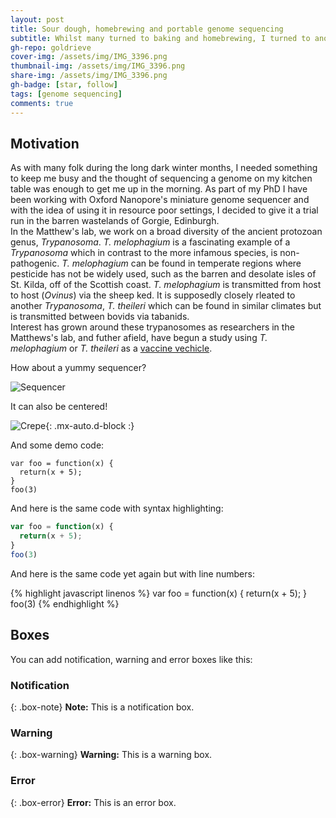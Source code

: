 ```yaml
---
layout: post
title: Sour dough, homebrewing and portable genome sequencing
subtitle: Whilst many turned to baking and homebrewing, I turned to another single celled Eukaryote to keep me entertained.
gh-repo: goldrieve
cover-img: /assets/img/IMG_3396.png
thumbnail-img: /assets/img/IMG_3396.png
share-img: /assets/img/IMG_3396.png
gh-badge: [star, follow]
tags: [genome sequencing]
comments: true
---
```


## Motivation

As with many folk during the long dark winter months, I needed something to keep me busy and the thought of sequencing a genome on my kitchen table was enough to get me up in the morning. As part of my PhD I have been working with Oxford Nanopore's miniature genome sequencer and with the idea of using it in resource poor settings, I decided to give it a trial run in the barren wastelands of Gorgie, Edinburgh.  
In the Matthew's lab, we work on a broad diversity of the ancient protozoan genus, _Trypanosoma_. _T. melophagium_ is a fascinating example of a _Trypanosoma_ which in contrast to the more infamous species, is non-pathogenic. _T. melophagium_ can be found in temperate regions where pesticide has not be widely used, such as the barren and desolate isles of St. Kilda, off of the Scottish coast. _T. melophagium_ is transmitted from host to host (_Ovinus_) via the sheep ked. It is supposedly closely rleated to another _Trypanosoma_, _T. theileri_ which can be found in similar climates but is transmitted between bovids via tabanids.  
Interest has grown around these trypanosomes as researchers in the Matthews's lab, and futher afield, have begun a study using _T. melophagium_ or _T. theileri_ as a [vaccine vechicle](https://roslintech.com/roslin-technologies-building-breakthrough-vaccine-vehicle-for-sheep-and-goats-using-trypanosomes/).

How about a yummy sequencer?

![Sequencer](/assets/img/IMG_3396.png)

It can also be centered!

![Crepe](/assets/img/IMG_3396.pngg){: .mx-auto.d-block :}

And some demo code:

~~~
var foo = function(x) {
  return(x + 5);
}
foo(3)
~~~

And here is the same code with syntax highlighting:

```javascript
var foo = function(x) {
  return(x + 5);
}
foo(3)
```

And here is the same code yet again but with line numbers:

{% highlight javascript linenos %}
var foo = function(x) {
  return(x + 5);
}
foo(3)
{% endhighlight %}

## Boxes
You can add notification, warning and error boxes like this:

### Notification

{: .box-note}
**Note:** This is a notification box.

### Warning

{: .box-warning}
**Warning:** This is a warning box.

### Error

{: .box-error}
**Error:** This is an error box.
